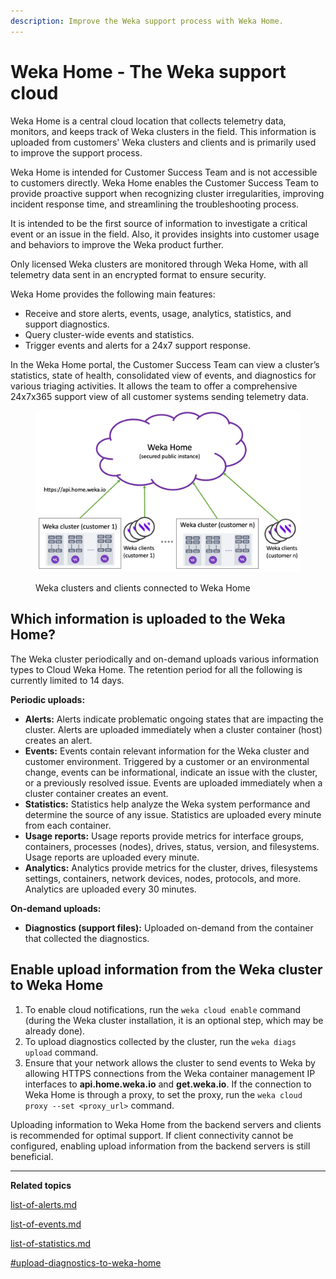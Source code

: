 ```yaml
---
description: Improve the Weka support process with Weka Home.
---
```


# Weka Home - The Weka support cloud

Weka Home is a central cloud location that collects telemetry data, monitors, and keeps track of Weka clusters in the field. This information is uploaded from customers' Weka clusters and clients and is primarily used to improve the support process.

Weka Home is intended for Customer Success Team and is not accessible to customers directly. Weka Home enables the Customer Success Team to provide proactive support when recognizing cluster irregularities, improving incident response time, and streamlining the troubleshooting process.

It is intended to be the first source of information to investigate a critical event or an issue in the field. Also, it provides insights into customer usage and behaviors to improve the Weka product further.

Only licensed Weka clusters are monitored through Weka Home, with all telemetry data sent in an encrypted format to ensure security.&#x20;

Weka Home provides the following main features:&#x20;

* Receive and store alerts, events, usage, analytics, statistics, and support diagnostics.
* Query cluster-wide events and statistics.
* Trigger events and alerts for a 24x7 support response.

In the Weka Home portal, the Customer Success Team can view a cluster’s statistics, state of health, consolidated view of events, and diagnostics for various triaging activities. It allows the team to offer a comprehensive 24x7x365 support view of all customer systems sending telemetry data.&#x20;

<figure><img src="../../.gitbook/assets/weka-home-overview.png" alt=""><figcaption><p>Weka clusters and clients connected to Weka Home</p></figcaption></figure>

## Which information is uploaded to the Weka Home?

The Weka cluster periodically and on-demand uploads various information types to Cloud Weka Home. The retention period for all the following is currently limited to 14 days. &#x20;

**Periodic uploads:**

* **Alerts:** Alerts indicate problematic ongoing states that are impacting the cluster. Alerts are uploaded immediately when a cluster container (host) creates an alert.
* **Events:** Events contain relevant information for the Weka cluster and customer environment. Triggered by a customer or an environmental change, events can be informational, indicate an issue with the cluster, or a previously resolved issue. Events are uploaded immediately when a cluster container creates an event.
* **Statistics:** Statistics help analyze the Weka system performance and determine the source of any issue. Statistics are uploaded every minute from each container.
* **Usage reports:**  Usage reports provide metrics for interface groups, containers, processes (nodes), drives, status, version, and filesystems. Usage reports are uploaded every minute.
* **Analytics:** Analytics provide metrics for the cluster, drives, filesystems settings, containers, network devices, nodes, protocols, and more. Analytics are uploaded every 30 minutes.

**On-demand uploads:**

* **Diagnostics (support files):** Uploaded on-demand from the container that collected the diagnostics.

## Enable upload information from the Weka cluster to Weka Home

1. To enable cloud notifications, run the `weka cloud enable` command (during the Weka cluster installation, it is an optional step, which may be already done).
2. To upload diagnostics collected by the cluster, run the `weka diags upload` command.
3. Ensure that your network allows the cluster to send events to Weka by allowing HTTPS connections from the Weka container management IP interfaces to **api.home.weka.io** and **get.weka.io**. If the connection to Weka Home is through a proxy, to set the proxy, run the `weka cloud proxy --set <proxy_url>` command.

Uploading information to Weka Home from the backend servers and clients is recommended for optimal support. If client connectivity cannot be configured, enabling upload information from the backend servers is still beneficial.

****

**Related topics**

[list-of-alerts.md](../../usage/alerts/list-of-alerts.md "mention")

[list-of-events.md](../../usage/events/list-of-events.md "mention")

[list-of-statistics.md](../../usage/statistics/list-of-statistics.md "mention")

[#upload-diagnostics-to-weka-home](../diagnostics-management/diagnostics-utility.md#upload-diagnostics-to-weka-home "mention")
